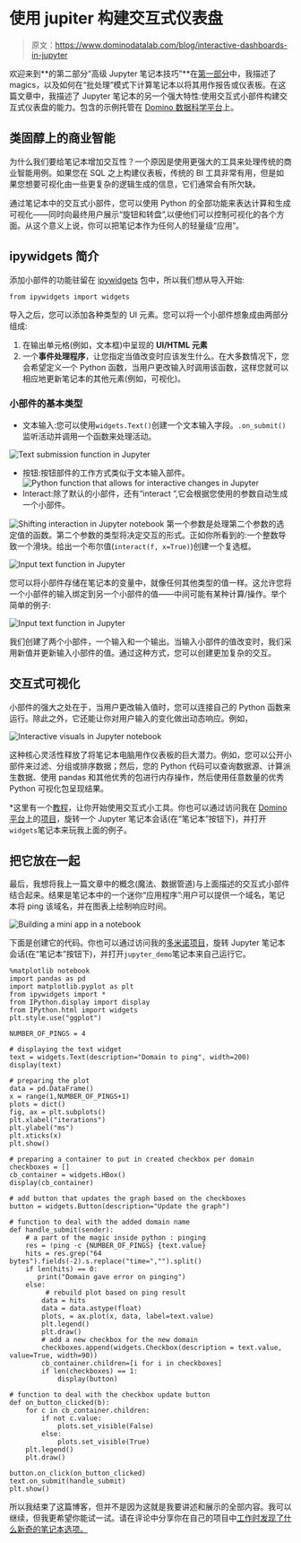 # 使用 jupiter 构建交互式仪表盘

> 原文：<https://www.dominodatalab.com/blog/interactive-dashboards-in-jupyter>

欢迎来到**的第二部分“高级 Jupyter 笔记本技巧”**在[第一部分](https://blog.dominodatalab.com/lesser-known-ways-of-using-notebooks)中，我描述了 magics，以及如何在“批处理”模式下计算笔记本以将其用作报告或仪表板。在这篇文章中，我描述了 Jupyter 笔记本的另一个强大特性:使用交互式小部件构建交互式仪表盘的能力。包含的示例托管在 [Domino 数据科学平台](https://try.dominodatalab.com/u/joshpoduska/interactive_notebooks/overview)上。

## 类固醇上的商业智能

为什么我们要给笔记本增加交互性？一个原因是使用更强大的工具来处理传统的商业智能用例。如果您在 SQL 之上构建仪表板，传统的 BI 工具非常有用，但是如果您想要可视化由一些更复杂的逻辑生成的信息，它们通常会有所欠缺。

通过笔记本中的交互式小部件，您可以使用 Python 的全部功能来表达计算和生成可视化——同时向最终用户展示“旋钮和转盘”,以便他们可以控制可视化的各个方面。从这个意义上说，你可以把笔记本作为任何人的轻量级“应用”。

## ipywidgets 简介

添加小部件的功能驻留在 [ipywidgets](https://github.com/ipython/ipywidgets) 包中，所以我们想从导入开始:

```
from ipywidgets import widgets
```

导入之后，您可以添加各种类型的 UI 元素。您可以将一个小部件想象成由两部分组成:

1.  在输出单元格(例如，文本框)中呈现的 **UI/HTML 元素**
2.  一个**事件处理程序**，让您指定当值改变时应该发生什么。在大多数情况下，您会希望定义一个 Python 函数，当用户更改输入时调用该函数，这样您就可以相应地更新笔记本的其他元素(例如，可视化)。

### 小部件的基本类型

*   文本输入:您可以使用`widgets.Text()`创建一个文本输入字段。`.on_submit()`监听活动并调用一个函数来处理活动。

![Text submission function in Jupyter](img/0d5e6983580e5c7bc1502e0821f0c53b.png)

*   按钮:按钮部件的工作方式类似于文本输入部件。
    ![Python function that allows for interactive changes in Jupyter](img/0f4e7459c2e82bf086a5a67d64a30b5c.png)
*   Interact:除了默认的小部件，还有“interact ”,它会根据您使用的参数自动生成一个小部件。

![Shifting interaction in Jupyter notebook](img/98d4f62c02a06691eccfd72008748cb4.png)
第一个参数是处理第二个参数的选定值的函数。第二个参数的类型将决定交互的形式。正如你所看到的:一个整数导致一个滑块。给出一个布尔值(`interact(f, x=True)`)创建一个复选框。

![Input text function in Jupyter](img/6aa3756b5d087ab1eebe05721b463fd4.png)

您可以将小部件存储在笔记本的变量中，就像任何其他类型的值一样。这允许您将一个小部件的输入绑定到另一个小部件的值——中间可能有某种计算/操作。举个简单的例子:

![Input text function in Jupyter ](img/3706dda20695d76e02fa735aa0e6f5b5.png)

我们创建了两个小部件，一个输入和一个输出。当输入小部件的值改变时，我们采用新值并更新输入小部件的值。通过这种方式，您可以创建更加复杂的交互。

## 交互式可视化

小部件的强大之处在于，当用户更改输入值时，您可以连接自己的 Python 函数来运行。除此之外，它还能让你对用户输入的变化做出动态响应。例如，

![Interactive visuals in Jupyter notebook](img/230ec27bfc4fc7acee2af5337ee2d5d5.png)

这种核心灵活性释放了将笔记本电脑用作仪表板的巨大潜力。例如，您可以公开小部件来过滤、分组或排序数据；然后，您的 Python 代码可以查询数据源、计算派生数据、使用 pandas 和其他优秀的包进行内存操作，然后使用任意数量的优秀 Python 可视化包呈现结果。

*这里有一个[教程](http://nbviewer.ipython.org/github/quantopian/ipython/blob/master/examples/Interactive%20Widgets/Index.ipynb)，让你开始使用交互式小工具。你也可以通过访问我在 [Domino 平台](https://www.dominodatalab.com?utm_source=blog&utm_medium=post&utm_campaign=interactive-dashboards-in-jupyter)上的[项目](https://try.dominodatalab.com/u/joshpoduska/interactive_notebooks/overview)，旋转一个 Jupyter 笔记本会话(在“笔记本”按钮下)，并打开`widgets`笔记本来玩我上面的例子。

## 把它放在一起

最后，我想将我上一篇文章中的概念(魔法、数据管道)与上面描述的交互式小部件结合起来。结果是笔记本中的一个迷你“应用程序”:用户可以提供一个域名，笔记本将 ping 该域名，并在图表上绘制响应时间。

![Building a mini app in a notebook](img/9b16c6b653b61a121079425bab83c3cc.png)

下面是创建它的代码。你也可以通过访问我的[多米诺项目](https://try.dominodatalab.com/u/joshpoduska/interactive_notebooks/overview)，旋转 Jupyter 笔记本会话(在“笔记本”按钮下)，并打开`jupyter_demo`笔记本来自己运行它。

```
%matplotlib notebook
import pandas as pd
import matplotlib.pyplot as plt
from ipywidgets import *
from IPython.display import display
from IPython.html import widgets
plt.style.use("ggplot")

NUMBER_OF_PINGS = 4

# displaying the text widget
text = widgets.Text(description="Domain to ping", width=200)
display(text)

# preparing the plot 
data = pd.DataFrame()
x = range(1,NUMBER_OF_PINGS+1)
plots = dict()
fig, ax = plt.subplots()
plt.xlabel("iterations")
plt.ylabel("ms")
plt.xticks(x)
plt.show()

# preparing a container to put in created checkbox per domain
checkboxes = []
cb_container = widgets.HBox()
display(cb_container)

# add button that updates the graph based on the checkboxes
button = widgets.Button(description="Update the graph")

# function to deal with the added domain name
def handle_submit(sender):
    # a part of the magic inside python : pinging
    res = !ping -c {NUMBER_OF_PINGS} {text.value}
    hits = res.grep("64 bytes").fields(-2).s.replace("time=","").split()
    if len(hits) == 0:
       print("Domain gave error on pinging")
    else:
         # rebuild plot based on ping result
        data = hits
        data = data.astype(float)
        plots, = ax.plot(x, data, label=text.value)
        plt.legend()
        plt.draw()
        # add a new checkbox for the new domain
        checkboxes.append(widgets.Checkbox(description = text.value, value=True, width=90))
        cb_container.children=[i for i in checkboxes]
        if len(checkboxes) == 1:
            display(button)

# function to deal with the checkbox update button       
def on_button_clicked(b):
    for c in cb_container.children:
        if not c.value:
            plots.set_visible(False)
        else:
            plots.set_visible(True)
    plt.legend()
    plt.draw()

button.on_click(on_button_clicked)
text.on_submit(handle_submit)
plt.show()
```

所以我结束了这篇博客，但并不是因为这就是我要讲述和展示的全部内容。我可以继续，但我更希望你能试一试。请在评论中分享你在自己的项目中[工作时发现了什么新奇的笔记本选项。](https://www.dominodatalab.com/?utm_source=blog&utm_medium=post&utm_campaign=interactive-dashboards-in-jupyter)